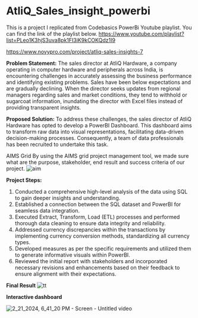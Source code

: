 # AtliQ_Sales_insight_powerbi

This is a project I replicated from Codebasics PowerBi Youtube playlist. You can find the link of the playlist below.
https://www.youtube.com/playlist?list=PLeo1K3hjS3uva8pk1FI3iK9kCOKQdz1I9



https://www.novypro.com/project/atliq-sales-insights-7



**Problem Statement:**
The sales director at AtliQ Hardware, a company operating in computer hardware and peripherals across India, is encountering challenges in accurately assessing the business performance and identifying existing problems. Sales have been below expectations and are gradually declining. When the director seeks updates from regional managers regarding sales and market conditions, they tend to withhold or sugarcoat information, inundating the director with Excel files instead of providing transparent insights.

**Proposed Solution:**
To address these challenges, the sales director of AtliQ Hardware has opted to develop a PowerBI Dashboard. This dashboard aims to transform raw data into visual representations, facilitating data-driven decision-making processes. Consequently, a team of data professionals has been recruited to undertake this task.

AIMS Grid
By using the AIMS grid project management tool, we made sure what are the purpose, stakeholder, end result and success criteria of our project.
![aim](https://github.com/Iqrabaloch123/Atliq_sales_insight_power-bi/assets/130351579/06121b7d-fe00-456b-b673-a96c44461554)



**Project Steps:**
1. Conducted a comprehensive high-level analysis of the data using SQL to gain deeper insights and understanding.
2. Established a connection between the SQL dataset and PowerBI for seamless data integration.
3. Executed Extract, Transform, Load (ETL) processes and performed thorough data cleaning to ensure data integrity and reliability.
4. Addressed currency discrepancies within the transactions by implementing currency conversion methods, standardizing all currency types.
5. Developed measures as per the specific requirements and utilized them to generate informative visuals within PowerBI.
6. Reviewed the initial report with stakeholders and incorporated necessary revisions and enhancements based on their feedback to ensure alignment with their expectations.

**Final Result**
![tt](https://github.com/Iqrabaloch123/Atliq_sales_insight_power-bi/assets/130351579/2aa5699f-41a5-4696-a60b-43c97ba5c799)






**Interactive dashboard**







![2_21_2024, 6_41_20 PM - Screen - Untitled video](https://github.com/Iqrabaloch123/Atliq_sales_insight_power-bi/assets/130351579/d434f654-e993-4bb4-946b-2d62094e03eb)



